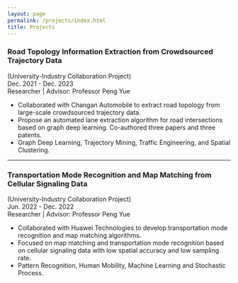 ```yaml
---
layout: page
permalink: /projects/index.html
title: Projects
---
```


### Road Topology Information Extraction from Crowdsourced Trajectory Data<br>
(University-Industry Collaboration Project)<br>
Dec. 2021 - Dec. 2023<br>
Researcher | Advisor: Professor Peng Yue
- Collaborated with Changan Automobile to extract road topology from large-scale crowdsourced trajectory data.
- Propose an automated lane extraction algorithm for road intersections based on graph deep learning. Co-authored three papers and three patents.
- Graph Deep Learning, Trajectory Mining, Traffic Engineering, and Spatial Clustering. 

---

### Transportation Mode Recognition and Map Matching from Cellular Signaling Data<br>
(University-Industry Collaboration Project)<br>
Jun. 2022 - Dec. 2022<br>
Researcher | Advisor: Professor Peng Yue
- Collaborated with Huawei Technologies to develop transportation mode recognition and map matching algorithms.
- Focused on map matching and transportation mode recognition based on cellular signaling data with low spatial accuracy and low sampling rate.
- Pattern Recognition, Human Mobility, Machine Learning and Stochastic Process.
